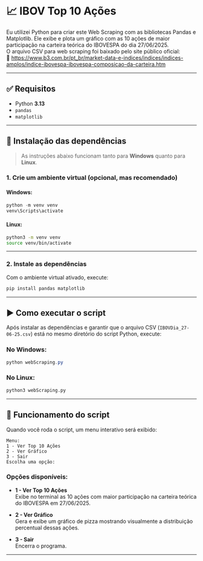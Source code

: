 # 📈 IBOV Top 10 Ações
Eu utilizei Python para criar este Web Scraping com as bibliotecas Pandas e Matplotlib. Ele exibe e plota um gráfico com as 10 ações de maior participação na carteira teórica do IBOVESPA do dia 27/06/2025.  
O arquivo CSV para web scraping foi baixado pelo site público oficial:  
🔗 https://www.b3.com.br/pt_br/market-data-e-indices/indices/indices-amplos/indice-ibovespa-ibovespa-composicao-da-carteira.htm

---

## ✅ Requisitos

- Python **3.13**
- `pandas`
- `matplotlib`

---

## 🧰 Instalação das dependências

> As instruções abaixo funcionam tanto para **Windows** quanto para **Linux**.

### 1. Crie um ambiente virtual (opcional, mas recomendado)

#### Windows:

```powershell
python -m venv venv
venv\Scripts\activate
```

#### Linux:

```bash
python3 -m venv venv
source venv/bin/activate
```

---

### 2. Instale as dependências

Com o ambiente virtual ativado, execute:

```bash
pip install pandas matplotlib
```

---

## ▶️ Como executar o script

Após instalar as dependências e garantir que o arquivo CSV (`IBOVDia_27-06-25.csv`) está no mesmo diretório do script Python, execute:

### No Windows:

```powershell
python webScraping.py
```

### No Linux:

```bash
python3 webScraping.py
```

---

## 🧪 Funcionamento do script

Quando você roda o script, um menu interativo será exibido:

```text
Menu:
1 - Ver Top 10 Ações
2 - Ver Gráfico
3 - Sair
Escolha uma opção:
```

### Opções disponíveis:

- **1 - Ver Top 10 Ações**  
  Exibe no terminal as 10 ações com maior participação na carteira teórica do IBOVESPA em 27/06/2025.

- **2 - Ver Gráfico**  
  Gera e exibe um gráfico de pizza mostrando visualmente a distribuição percentual dessas ações.

- **3 - Sair**  
  Encerra o programa.

---
